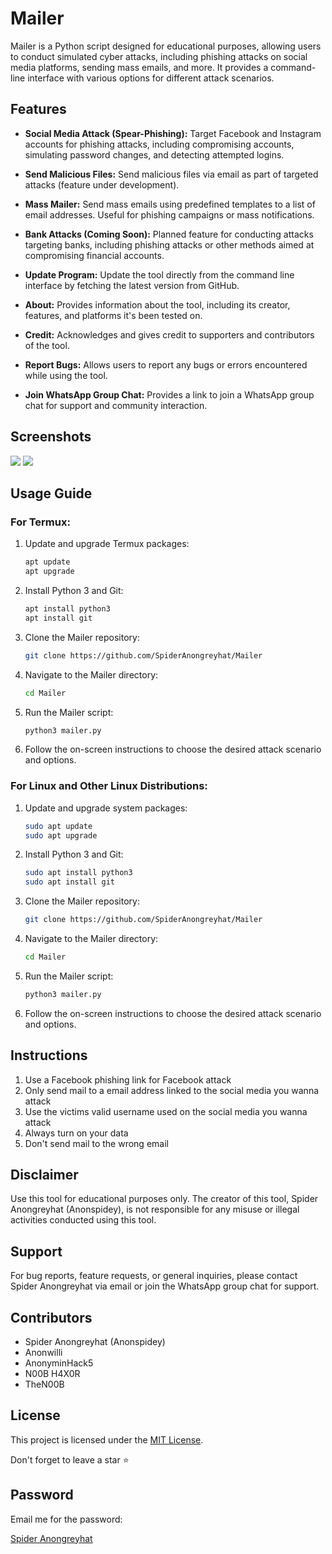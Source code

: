 # Mailer
Mailer is a Python script designed for educational purposes, allowing users to conduct simulated cyber attacks, including phishing attacks on social media platforms, sending mass emails, and more. It provides a command-line interface with various options for different attack scenarios.

## Features

- **Social Media Attack (Spear-Phishing):** Target Facebook and Instagram accounts for phishing attacks, including compromising accounts, simulating password changes, and detecting attempted logins.
  
- **Send Malicious Files:** Send malicious files via email as part of targeted attacks (feature under development).

- **Mass Mailer:** Send mass emails using predefined templates to a list of email addresses. Useful for phishing campaigns or mass notifications.

- **Bank Attacks (Coming Soon):** Planned feature for conducting attacks targeting banks, including phishing attacks or other methods aimed at compromising financial accounts.

- **Update Program:** Update the tool directly from the command line interface by fetching the latest version from GitHub.

- **About:** Provides information about the tool, including its creator, features, and platforms it's been tested on.

- **Credit:** Acknowledges and gives credit to supporters and contributors of the tool.

- **Report Bugs:** Allows users to report any bugs or errors encountered while using the tool.

- **Join WhatsApp Group Chat:** Provides a link to join a WhatsApp group chat for support and community interaction.



## Screenshots
<img src="mailer.jpg">
<img src="mailer2.jpg">



## Usage Guide

### For Termux:

1. Update and upgrade Termux packages:

    ```bash
    apt update
    apt upgrade
    ```

2. Install Python 3 and Git:

    ```bash
    apt install python3
    apt install git
    ```

3. Clone the Mailer repository:

    ```bash
    git clone https://github.com/SpiderAnongreyhat/Mailer
    ```

4. Navigate to the Mailer directory:

    ```bash
    cd Mailer
    ```

5. Run the Mailer script:

    ```bash
    python3 mailer.py
    ```

6. Follow the on-screen instructions to choose the desired attack scenario and options.

### For Linux and Other Linux Distributions:

1. Update and upgrade system packages:

    ```bash
    sudo apt update
    sudo apt upgrade
    ```

2. Install Python 3 and Git:

    ```bash
    sudo apt install python3
    sudo apt install git
    ```

3. Clone the Mailer repository:

    ```bash
    git clone https://github.com/SpiderAnongreyhat/Mailer
    ```

4. Navigate to the Mailer directory:

    ```bash
    cd Mailer
    ```

5. Run the Mailer script:

    ```bash
    python3 mailer.py
    ```

6. Follow the on-screen instructions to choose the desired attack scenario and options.


## Instructions
1. Use a Facebook phishing link for Facebook attack
2. Only send mail to a email address linked to the social media you wanna attack
3. Use the victims valid username used on the social media you wanna attack
4. Always turn on your data 
5. Don't send mail to the wrong email


## Disclaimer

Use this tool for educational purposes only. The creator of this tool, Spider Anongreyhat (Anonspidey), is not responsible for any misuse or illegal activities conducted using this tool.

## Support

For bug reports, feature requests, or general inquiries, please contact Spider Anongreyhat via email or join the WhatsApp group chat for support.

## Contributors

- Spider Anongreyhat (Anonspidey)
- Anonwilli
- AnonyminHack5
- N00B H4X0R
- TheN00B

## License

This project is licensed under the [MIT License](LICENSE).

Don't forget to leave a star ⭐

## Password
Email me for the password: 

<a href="mailto:spideranongreygat@gmail.com">Spider Anongreyhat</a>

